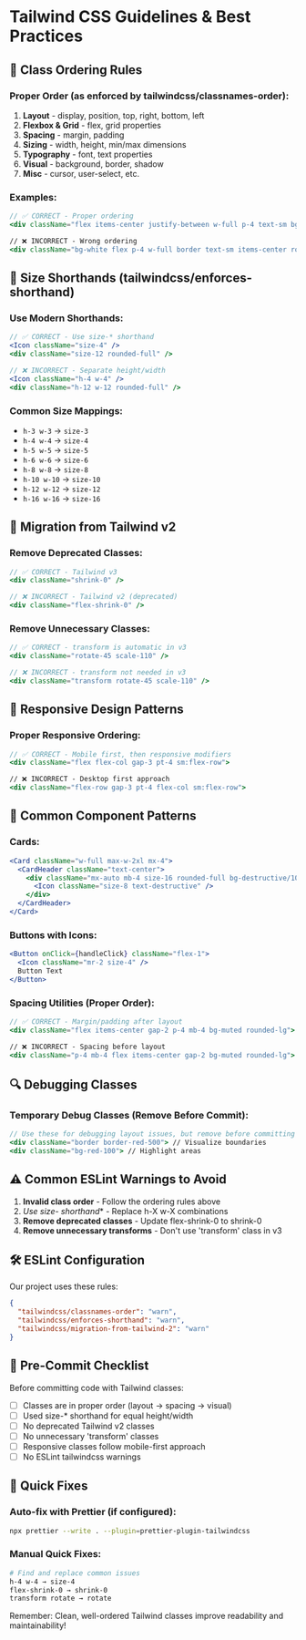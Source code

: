 # Tailwind CSS Guidelines & Best Practices

## 🎯 Class Ordering Rules

### Proper Order (as enforced by tailwindcss/classnames-order):
1. **Layout** - display, position, top, right, bottom, left
2. **Flexbox & Grid** - flex, grid properties
3. **Spacing** - margin, padding
4. **Sizing** - width, height, min/max dimensions
5. **Typography** - font, text properties
6. **Visual** - background, border, shadow
7. **Misc** - cursor, user-select, etc.

### Examples:
```jsx
// ✅ CORRECT - Proper ordering
<div className="flex items-center justify-between w-full p-4 text-sm bg-white border rounded-lg shadow-sm">

// ❌ INCORRECT - Wrong ordering  
<div className="bg-white flex p-4 w-full border text-sm items-center rounded-lg justify-between shadow-sm">
```

## 🔧 Size Shorthands (tailwindcss/enforces-shorthand)

### Use Modern Shorthands:
```jsx
// ✅ CORRECT - Use size-* shorthand
<Icon className="size-4" />
<div className="size-12 rounded-full" />

// ❌ INCORRECT - Separate height/width
<Icon className="h-4 w-4" />
<div className="h-12 w-12 rounded-full" />
```

### Common Size Mappings:
- `h-3 w-3` → `size-3`
- `h-4 w-4` → `size-4`  
- `h-5 w-5` → `size-5`
- `h-6 w-6` → `size-6`
- `h-8 w-8` → `size-8`
- `h-10 w-10` → `size-10`
- `h-12 w-12` → `size-12`
- `h-16 w-16` → `size-16`

## 🚀 Migration from Tailwind v2

### Remove Deprecated Classes:
```jsx
// ✅ CORRECT - Tailwind v3
<div className="shrink-0" />

// ❌ INCORRECT - Tailwind v2 (deprecated)
<div className="flex-shrink-0" />
```

### Remove Unnecessary Classes:
```jsx
// ✅ CORRECT - transform is automatic in v3
<div className="rotate-45 scale-110" />

// ❌ INCORRECT - transform not needed in v3
<div className="transform rotate-45 scale-110" />
```

## 📏 Responsive Design Patterns

### Proper Responsive Ordering:
```jsx
// ✅ CORRECT - Mobile first, then responsive modifiers
<div className="flex flex-col gap-3 pt-4 sm:flex-row">

// ❌ INCORRECT - Desktop first approach
<div className="flex-row gap-3 pt-4 flex-col sm:flex-row">
```

## 🎨 Common Component Patterns

### Cards:
```jsx
<Card className="w-full max-w-2xl mx-4">
  <CardHeader className="text-center">
    <div className="mx-auto mb-4 size-16 rounded-full bg-destructive/10 flex items-center justify-center">
      <Icon className="size-8 text-destructive" />
    </div>
  </CardHeader>
</Card>
```

### Buttons with Icons:
```jsx
<Button onClick={handleClick} className="flex-1">
  <Icon className="mr-2 size-4" />
  Button Text
</Button>
```

### Spacing Utilities (Proper Order):
```jsx
// ✅ CORRECT - Margin/padding after layout
<div className="flex items-center gap-2 p-4 mb-4 bg-muted rounded-lg">

// ❌ INCORRECT - Spacing before layout
<div className="p-4 mb-4 flex items-center gap-2 bg-muted rounded-lg">
```

## 🔍 Debugging Classes

### Temporary Debug Classes (Remove Before Commit):
```jsx
// Use these for debugging layout issues, but remove before committing
<div className="border border-red-500"> // Visualize boundaries
<div className="bg-red-100"> // Highlight areas
```

## ⚠️ Common ESLint Warnings to Avoid

1. **Invalid class order** - Follow the ordering rules above
2. **Use size-* shorthand** - Replace h-X w-X combinations  
3. **Remove deprecated classes** - Update flex-shrink-0 to shrink-0
4. **Remove unnecessary transforms** - Don't use 'transform' class in v3

## 🛠️ ESLint Configuration

Our project uses these rules:
```json
{
  "tailwindcss/classnames-order": "warn",
  "tailwindcss/enforces-shorthand": "warn", 
  "tailwindcss/migration-from-tailwind-2": "warn"
}
```

## 📝 Pre-Commit Checklist

Before committing code with Tailwind classes:

- [ ] Classes are in proper order (layout → spacing → visual)
- [ ] Used size-* shorthand for equal height/width
- [ ] No deprecated Tailwind v2 classes
- [ ] No unnecessary 'transform' classes
- [ ] Responsive classes follow mobile-first approach
- [ ] No ESLint tailwindcss warnings

## 🔧 Quick Fixes

### Auto-fix with Prettier (if configured):
```bash
npx prettier --write . --plugin=prettier-plugin-tailwindcss
```

### Manual Quick Fixes:
```bash
# Find and replace common issues
h-4 w-4 → size-4
flex-shrink-0 → shrink-0
transform rotate → rotate
```

Remember: Clean, well-ordered Tailwind classes improve readability and maintainability!
